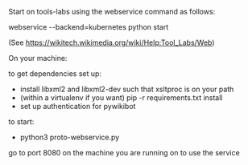 Start on tools-labs using the webservice command as follows:

webservice --backend=kubernetes python start

(See https://wikitech.wikimedia.org/wiki/Help:Tool_Labs/Web)

On your machine:

to get dependencies set up:
- install libxml2 and libxml2-dev such that xsltproc is on your path
- (within a virtualenv if you want) pip -r requirements.txt install
- set up authentication for pywikibot

to start:
- python3 proto-webservice.py

go to port 8080 on the machine you are running on to use the service
